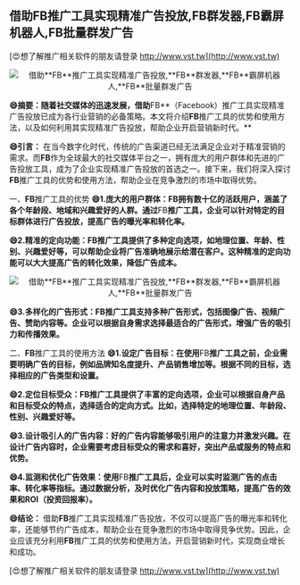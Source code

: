 ## **借助**FB**推广工具实现精准广告投放,**FB**群发器,**FB**霸屏机器人,**FB**批量群发广告**

[😍想了解推广相关软件的朋友请登录 http://www.vst.tw](http://www.vst.tw)

 <center><img src="https://vst.tw/MP4/tuiguang/png/4.png" alt="借助**FB**推广工具实现精准广告投放,**FB**群发器,**FB**霸屏机器人,**FB**批量群发广告"></center>

**😄摘要：随着社交媒体的迅速发展，借助**FB**（Facebook）推广工具实现精准广告投放已成为各行业营销的必备策略。本文将介绍**FB**推广工具的优势和使用方法，以及如何利用其实现精准广告投放，帮助企业开启营销新时代。**

**😄引言：**
在当今数字化时代，传统的广告渠道已经无法满足企业对于精准营销的需求。而**FB**作为全球最大的社交媒体平台之一，拥有庞大的用户群体和先进的广告投放工具，成为了企业实现精准广告投放的首选之一。接下来，我们将深入探讨**FB**推广工具的优势和使用方法，帮助企业在竞争激烈的市场中取得优势。

一、**FB**推广工具的优势
**😄1.庞大的用户群体：**FB**拥有数十亿的活跃用户，涵盖了各个年龄段、地域和兴趣爱好的人群。通过**FB**推广工具，企业可以针对特定的目标群体进行广告投放，提高广告的曝光率和转化率。**

**😄2.精准的定向功能：**FB**推广工具提供了多种定向选项，如地理位置、年龄、性别、兴趣爱好等，可以帮助企业将广告准确地展示给潜在客户。这种精准的定向功能可以大大提高广告的转化效果，降低广告成本。**

 <center><img src="https://vst.tw/MP4/tuiguang/png/7.png" alt="借助**FB**推广工具实现精准广告投放,**FB**群发器,**FB**霸屏机器人,**FB**批量群发广告"></center>

**😄3.多样化的广告形式：**FB**推广工具支持多种广告形式，包括图像广告、视频广告、赞助内容等。企业可以根据自身需求选择最适合的广告形式，增强广告的吸引力和传播效果。**

二、**FB**推广工具的使用方法
**😄1.设定广告目标：在使用**FB**推广工具之前，企业需要明确广告的目标，例如品牌知名度提升、产品销售增加等。根据不同的目标，选择相应的广告类型和设置。**

**😄2.定位目标受众：**FB**推广工具提供了丰富的定向选项，企业可以根据自身产品和目标受众的特点，选择适合的定向方式。比如，选择特定的地理位置、年龄段、性别、兴趣爱好等。**

**😄3.设计吸引人的广告内容：好的广告内容能够吸引用户的注意力并激发兴趣。在设计广告内容时，企业需要考虑目标受众的需求和喜好，突出产品或服务的特点和优势。**

**😄4.监测和优化广告效果：使用**FB**推广工具后，企业可以实时监测广告的点击率、转化率等指标。通过数据分析，及时优化广告内容和投放策略，提高广告的效果和ROI（投资回报率）。**

**😄结论：**
借助**FB**推广工具实现精准广告投放，不仅可以提高广告的曝光率和转化率，还能够节约广告成本，帮助企业在竞争激烈的市场中取得竞争优势。因此，企业应该充分利用**FB**推广工具的优势和使用方法，开启营销新时代，实现商业增长和成功。

[😍想了解推广相关软件的朋友请登录 http://www.vst.tw](http://www.vst.tw)



